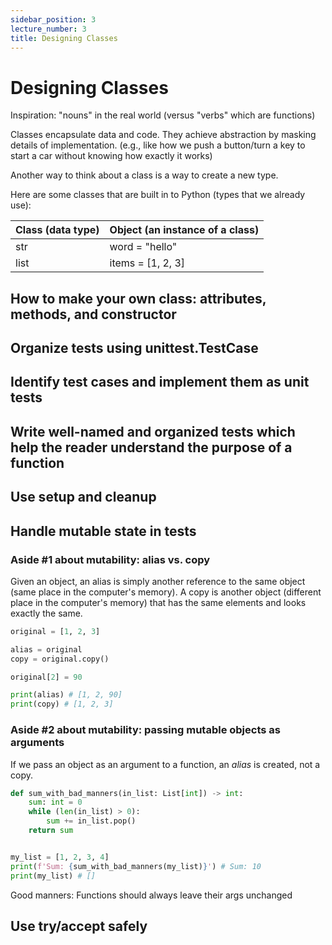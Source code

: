 ```yaml
---
sidebar_position: 3
lecture_number: 3
title: Designing Classes
---
```


# Designing Classes

Inspiration: "nouns" in the real world (versus "verbs" which are functions)

Classes encapsulate data and code. ​They achieve abstraction by masking details of implementation. (e.g., like how we push a button/turn a key to start a car without knowing how exactly it works)

Another way to think about a class is a way to create a new type.

Here are some classes that are built in to Python (types that we already use):

| Class (data type) | Object (an instance of a class) |
| ----------------- | ------------------------------- |
| str | word = "hello" |
| list | items = [1, 2, 3] |

## How to make your own class: attributes, methods, and constructor
## Organize tests using unittest.TestCase
## Identify test cases and implement them as unit tests
## Write well-named and organized tests which help the reader understand the purpose of a function
## Use setup and cleanup
## Handle mutable state in tests

### Aside #1 about mutability: alias vs. copy

Given an object, an alias is simply another reference to the same object (same place in the computer's memory).
A copy is another object (different place in the computer's memory) that has the same elements and looks exactly the same.

```python
original = [1, 2, 3]

alias = original
copy = original.copy()

original[2] = 90

print(alias) # [1, 2, 90]
print(copy) # [1, 2, 3]
```

### Aside #2 about mutability: passing mutable objects as arguments

If we pass an object as an argument to a function, an _alias_ is created, not a copy.

```python
def sum_with_bad_manners(in_list: List[int]) -> int:
    sum: int = 0
    while (len(in_list) > 0):
        sum += in_list.pop()
    return sum


my_list = [1, 2, 3, 4]
print(f'Sum: {sum_with_bad_manners(my_list)}') # Sum: 10
print(my_list) # []
```

Good manners: Functions should always leave their args unchanged

## Use try/accept safely

